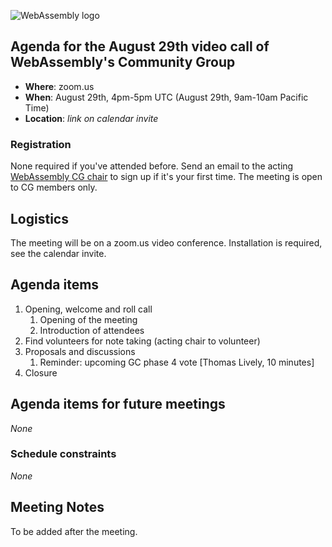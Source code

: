 ![WebAssembly logo](/images/WebAssembly.png)

## Agenda for the August 29th video call of WebAssembly's Community Group

- **Where**: zoom.us
- **When**: August 29th, 4pm-5pm UTC (August 29th, 9am-10am Pacific Time)
- **Location**: *link on calendar invite*

### Registration

None required if you've attended before. Send an email to the acting [WebAssembly CG chair](mailto:webassembly-cg-chair@chromium.org)
to sign up if it's your first time. The meeting is open to CG members only.

## Logistics

The meeting will be on a zoom.us video conference.
Installation is required, see the calendar invite.

## Agenda items

1. Opening, welcome and roll call
    1. Opening of the meeting
    1. Introduction of attendees
1. Find volunteers for note taking (acting chair to volunteer)
1. Proposals and discussions
    1. Reminder: upcoming GC phase 4 vote [Thomas Lively, 10 minutes]
1. Closure

## Agenda items for future meetings

*None*

### Schedule constraints

*None*

## Meeting Notes

To be added after the meeting.
